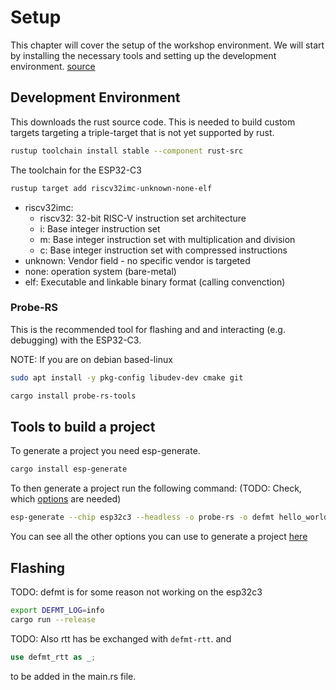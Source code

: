 # Setup

This chapter will cover the setup of the workshop environment. We will start by installing the necessary tools and setting up the development environment. [source](https://docs.espressif.com/projects/rust/book/installation/riscv.html)

## Development Environment

This downloads the rust source code. This is needed to build custom targets targeting a triple-target that is not yet supported by rust.

```sh
rustup toolchain install stable --component rust-src
```

The toolchain for the ESP32-C3

```sh
rustup target add riscv32imc-unknown-none-elf
```

- riscv32imc:
  - riscv32: 32-bit RISC-V instruction set architecture
  - i: Base integer instruction set
  - m: Base integer instruction set with multiplication and division
  - c: Base integer instruction set with compressed instructions
- unknown: Vendor field - no specific vendor is targeted
- none: operation system (bare-metal)
- elf: Executable and linkable binary format (calling convenction)

### Probe-RS

This is the recommended tool for flashing and and interacting (e.g. debugging) with the ESP32-C3.

NOTE: If you are on debian based-linux

```sh
sudo apt install -y pkg-config libudev-dev cmake git
```


```sh
cargo install probe-rs-tools
```

## Tools to build a project

To generate a project you need esp-generate.

```sh
cargo install esp-generate
```

To then generate a project run the following command: (TODO: Check, which [options](https://github.com/esp-rs/esp-generate?tab=readme-ov-file#available-options) are needed)

```sh
esp-generate --chip esp32c3 --headless -o probe-rs -o defmt hello_world
```

You can see all the other options you can use to generate a project [here](https://github.com/esp-rs/esp-generate?tab=readme-ov-file#available-options)

## Flashing

TODO: defmt is for some reason not working on the esp32c3

```sh
export DEFMT_LOG=info
cargo run --release
```

TODO: Also rtt has be exchanged with `defmt-rtt`.
and

```rust
use defmt_rtt as _;
```

to be added in the main.rs file.
